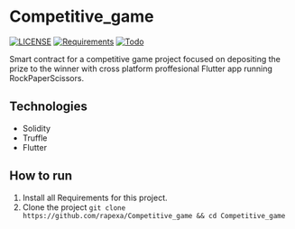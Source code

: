 # Competitive_game

[![LICENSE](https://img.shields.io/badge/LICENSE-MIT-green)](https://github.com/rapexa/Competitive_game/blob/main/LICENSE) 
[![Requirements](https://img.shields.io/badge/Requirements-See%20Here-orange)](https://github.com/rapexa/Competitive_game/blob/main/requirements.txt)
[![Todo](https://img.shields.io/badge/Todo-See%20Here-success)](https://github.com/rapexa/Competitive_game/blob/main/TODO.md)

Smart contract for a competitive game project focused on depositing the prize to the winner with cross platform proffesional Flutter app running RockPaperScissors.

## Technologies

- Solidity
- Truffle
- Flutter


## How to run
1. Install all Requirements for this project.
2. Clone the project `git clone https://github.com/rapexa/Competitive_game && cd Competitive_game`
